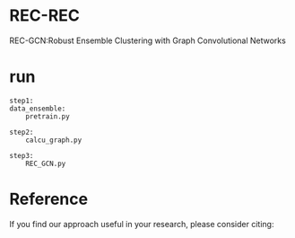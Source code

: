 # REC-REC
REC-GCN:Robust Ensemble Clustering with Graph Convolutional Networks


# run
```
step1:
data_ensemble:
    pretrain.py

step2:
    calcu_graph.py

step3:
    REC_GCN.py
```

# Reference
If you find our approach useful in your research, please consider citing:
```

```
